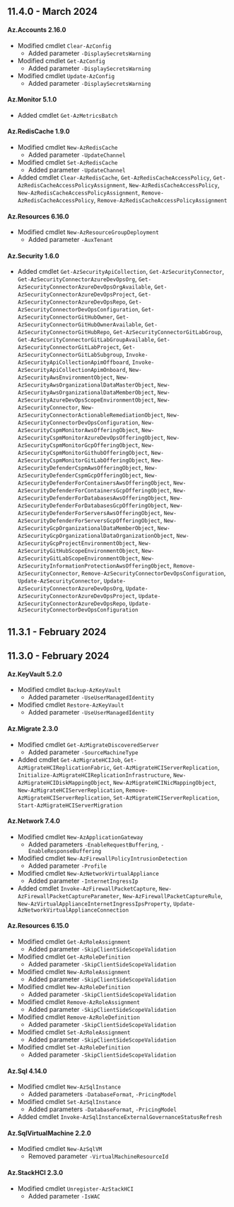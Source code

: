 ## 11.4.0 - March 2024
#### Az.Accounts 2.16.0 
* Modified cmdlet `Clear-AzConfig`
   - Added parameter `-DisplaySecretsWarning`
* Modified cmdlet `Get-AzConfig`
   - Added parameter `-DisplaySecretsWarning`
* Modified cmdlet `Update-AzConfig`
   - Added parameter `-DisplaySecretsWarning`
#### Az.Monitor 5.1.0 
* Added cmdlet `Get-AzMetricsBatch`
#### Az.RedisCache 1.9.0 
* Modified cmdlet `New-AzRedisCache`
   - Added parameter `-UpdateChannel`
* Modified cmdlet `Set-AzRedisCache`
   - Added parameter `-UpdateChannel`
* Added cmdlet `Clear-AzRedisCache`, `Get-AzRedisCacheAccessPolicy`, `Get-AzRedisCacheAccessPolicyAssignment`, `New-AzRedisCacheAccessPolicy`, `New-AzRedisCacheAccessPolicyAssignment`, `Remove-AzRedisCacheAccessPolicy`, `Remove-AzRedisCacheAccessPolicyAssignment`
#### Az.Resources 6.16.0 
* Modified cmdlet `New-AzResourceGroupDeployment`
   - Added parameter `-AuxTenant`
#### Az.Security 1.6.0 
* Added cmdlet `Get-AzSecurityApiCollection`, `Get-AzSecurityConnector`, `Get-AzSecurityConnectorAzureDevOpsOrg`, `Get-AzSecurityConnectorAzureDevOpsOrgAvailable`, `Get-AzSecurityConnectorAzureDevOpsProject`, `Get-AzSecurityConnectorAzureDevOpsRepo`, `Get-AzSecurityConnectorDevOpsConfiguration`, `Get-AzSecurityConnectorGitHubOwner`, `Get-AzSecurityConnectorGitHubOwnerAvailable`, `Get-AzSecurityConnectorGitHubRepo`, `Get-AzSecurityConnectorGitLabGroup`, `Get-AzSecurityConnectorGitLabGroupAvailable`, `Get-AzSecurityConnectorGitLabProject`, `Get-AzSecurityConnectorGitLabSubgroup`, `Invoke-AzSecurityApiCollectionApimOffboard`, `Invoke-AzSecurityApiCollectionApimOnboard`, `New-AzSecurityAwsEnvironmentObject`, `New-AzSecurityAwsOrganizationalDataMasterObject`, `New-AzSecurityAwsOrganizationalDataMemberObject`, `New-AzSecurityAzureDevOpsScopeEnvironmentObject`, `New-AzSecurityConnector`, `New-AzSecurityConnectorActionableRemediationObject`, `New-AzSecurityConnectorDevOpsConfiguration`, `New-AzSecurityCspmMonitorAwsOfferingObject`, `New-AzSecurityCspmMonitorAzureDevOpsOfferingObject`, `New-AzSecurityCspmMonitorGcpOfferingObject`, `New-AzSecurityCspmMonitorGithubOfferingObject`, `New-AzSecurityCspmMonitorGitLabOfferingObject`, `New-AzSecurityDefenderCspmAwsOfferingObject`, `New-AzSecurityDefenderCspmGcpOfferingObject`, `New-AzSecurityDefenderForContainersAwsOfferingObject`, `New-AzSecurityDefenderForContainersGcpOfferingObject`, `New-AzSecurityDefenderForDatabasesAwsOfferingObject`, `New-AzSecurityDefenderForDatabasesGcpOfferingObject`, `New-AzSecurityDefenderForServersAwsOfferingObject`, `New-AzSecurityDefenderForServersGcpOfferingObject`, `New-AzSecurityGcpOrganizationalDataMemberObject`, `New-AzSecurityGcpOrganizationalDataOrganizationObject`, `New-AzSecurityGcpProjectEnvironmentObject`, `New-AzSecurityGitHubScopeEnvironmentObject`, `New-AzSecurityGitLabScopeEnvironmentObject`, `New-AzSecurityInformationProtectionAwsOfferingObject`, `Remove-AzSecurityConnector`, `Remove-AzSecurityConnectorDevOpsConfiguration`, `Update-AzSecurityConnector`, `Update-AzSecurityConnectorAzureDevOpsOrg`, `Update-AzSecurityConnectorAzureDevOpsProject`, `Update-AzSecurityConnectorAzureDevOpsRepo`, `Update-AzSecurityConnectorDevOpsConfiguration`

## 11.3.1 - February 2024

## 11.3.0 - February 2024
#### Az.KeyVault 5.2.0 
* Modified cmdlet `Backup-AzKeyVault`
   - Added parameter `-UseUserManagedIdentity`
* Modified cmdlet `Restore-AzKeyVault`
   - Added parameter `-UseUserManagedIdentity`
#### Az.Migrate 2.3.0 
* Modified cmdlet `Get-AzMigrateDiscoveredServer`
   - Added parameter `-SourceMachineType`
* Added cmdlet `Get-AzMigrateHCIJob`, `Get-AzMigrateHCIReplicationFabric`, `Get-AzMigrateHCIServerReplication`, `Initialize-AzMigrateHCIReplicationInfrastructure`, `New-AzMigrateHCIDiskMappingObject`, `New-AzMigrateHCINicMappingObject`, `New-AzMigrateHCIServerReplication`, `Remove-AzMigrateHCIServerReplication`, `Set-AzMigrateHCIServerReplication`, `Start-AzMigrateHCIServerMigration`
#### Az.Network 7.4.0 
* Modified cmdlet `New-AzApplicationGateway`
   - Added parameters `-EnableRequestBuffering`, `-EnableResponseBuffering`
* Modified cmdlet `New-AzFirewallPolicyIntrusionDetection`
   - Added parameter `-Profile`
* Modified cmdlet `New-AzNetworkVirtualAppliance`
   - Added parameter `-InternetIngressIp`
* Added cmdlet `Invoke-AzFirewallPacketCapture`, `New-AzFirewallPacketCaptureParameter`, `New-AzFirewallPacketCaptureRule`, `New-AzVirtualApplianceInternetIngressIpsProperty`, `Update-AzNetworkVirtualApplianceConnection`
#### Az.Resources 6.15.0 
* Modified cmdlet `Get-AzRoleAssignment`
   - Added parameter `-SkipClientSideScopeValidation`
* Modified cmdlet `Get-AzRoleDefinition`
   - Added parameter `-SkipClientSideScopeValidation`
* Modified cmdlet `New-AzRoleAssignment`
   - Added parameter `-SkipClientSideScopeValidation`
* Modified cmdlet `New-AzRoleDefinition`
   - Added parameter `-SkipClientSideScopeValidation`
* Modified cmdlet `Remove-AzRoleAssignment`
   - Added parameter `-SkipClientSideScopeValidation`
* Modified cmdlet `Remove-AzRoleDefinition`
   - Added parameter `-SkipClientSideScopeValidation`
* Modified cmdlet `Set-AzRoleAssignment`
   - Added parameter `-SkipClientSideScopeValidation`
* Modified cmdlet `Set-AzRoleDefinition`
   - Added parameter `-SkipClientSideScopeValidation`
#### Az.Sql 4.14.0 
* Modified cmdlet `New-AzSqlInstance`
   - Added parameters `-DatabaseFormat`, `-PricingModel`
* Modified cmdlet `Set-AzSqlInstance`
   - Added parameters `-DatabaseFormat`, `-PricingModel`
* Added cmdlet `Invoke-AzSqlInstanceExternalGovernanceStatusRefresh`
#### Az.SqlVirtualMachine 2.2.0 
* Modified cmdlet `New-AzSqlVM`
   - Removed parameter `-VirtualMachineResourceId`
#### Az.StackHCI 2.3.0 
* Modified cmdlet `Unregister-AzStackHCI`
   - Added parameter `-IsWAC`




